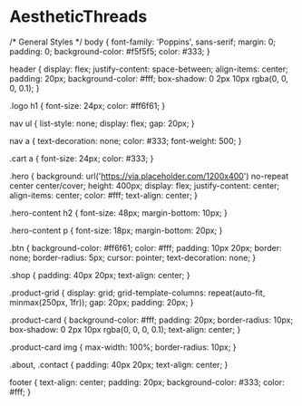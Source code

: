# AestheticThreads
/* General Styles */
body {
  font-family: 'Poppins', sans-serif;
  margin: 0;
  padding: 0;
  background-color: #f5f5f5;
  color: #333;
}

header {
  display: flex;
  justify-content: space-between;
  align-items: center;
  padding: 20px;
  background-color: #fff;
  box-shadow: 0 2px 10px rgba(0, 0, 0, 0.1);
}

.logo h1 {
  font-size: 24px;
  color: #ff6f61;
}

nav ul {
  list-style: none;
  display: flex;
  gap: 20px;
}

nav a {
  text-decoration: none;
  color: #333;
  font-weight: 500;
}

.cart a {
  font-size: 24px;
  color: #333;
}

.hero {
  background: url('https://via.placeholder.com/1200x400') no-repeat center center/cover;
  height: 400px;
  display: flex;
  justify-content: center;
  align-items: center;
  color: #fff;
  text-align: center;
}

.hero-content h2 {
  font-size: 48px;
  margin-bottom: 10px;
}

.hero-content p {
  font-size: 18px;
  margin-bottom: 20px;
}

.btn {
  background-color: #ff6f61;
  color: #fff;
  padding: 10px 20px;
  border: none;
  border-radius: 5px;
  cursor: pointer;
  text-decoration: none;
}

.shop {
  padding: 40px 20px;
  text-align: center;
}

.product-grid {
  display: grid;
  grid-template-columns: repeat(auto-fit, minmax(250px, 1fr));
  gap: 20px;
  padding: 20px;
}

.product-card {
  background-color: #fff;
  padding: 20px;
  border-radius: 10px;
  box-shadow: 0 2px 10px rgba(0, 0, 0, 0.1);
  text-align: center;
}

.product-card img {
  max-width: 100%;
  border-radius: 10px;
}

.about, .contact {
  padding: 40px 20px;
  text-align: center;
}

footer {
  text-align: center;
  padding: 20px;
  background-color: #333;
  color: #fff;
}
